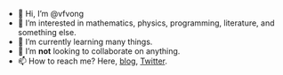 - 👋 Hi, I’m @vfvong
- 👀 I’m interested in mathematics, physics, programming, literature, and something else.
- 🌱 I’m currently learning many things.
- 💞️ I’m **not** looking to collaborate on anything.
- 📫 How to reach me? Here, [blog](https://vfvong.blog), [Twitter](https://twitter.com/vfvong).

<!---
vfvong/vfvong is a ✨ special ✨ repository because its `README.md` (this file) appears on your GitHub profile.
You can click the Preview link to take a look at your changes.
--->
